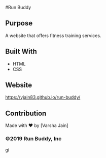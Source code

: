 #Run Buddy

## Purpose
A website that offers fitness training services.

## Built With
* HTML
* CSS

## Website
 https://vjain83.github.io/run-buddy/

## Contribution
Made with ❤️ by [Varsha Jain]

### ©️2019 Run Buddy, Inc
gi